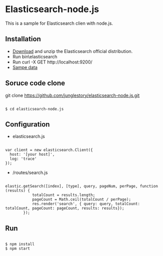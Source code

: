 # Elasticsearch-node.js
This is a sample for Elasticsearch clien with node.js.

## Installation
* [Download](https://www.elastic.co/downloads/elasticsearch) and unzip the Elasticsearch official distribution.
* Run bin\elasticsearch
* Run curl -X GET http://localhost:9200/
* [Sampe data](https://github.com/junglestory/elasticsearch-sample-books.git)

## Soruce code clone
git clone https://github.com/junglestory/elasticsearch-node.js.git
<pre><code>
$ cd elasticsearch-node.js
</code></pre>

## Configuration
* elasticsearch.js
<pre><code>
var client = new elasticsearch.Client({
  host: '[your host]',
  log: 'trace'
});
</code></pre>
* /routes/search.js
<pre><code>
elastic.getSearch([index], [type], query, pageNum, perPage, function (results) {
		 	totalCount = results.length;
			pageCount = Math.ceil(totalCount / perPage);	        
	        res.render('search', { query: query, totalCount: totalCount, pageCount: pageCount, results: results});
	    });
</code></pre>

## Run
<pre><code>
$ npm install
$ npm start
</pre></code>
